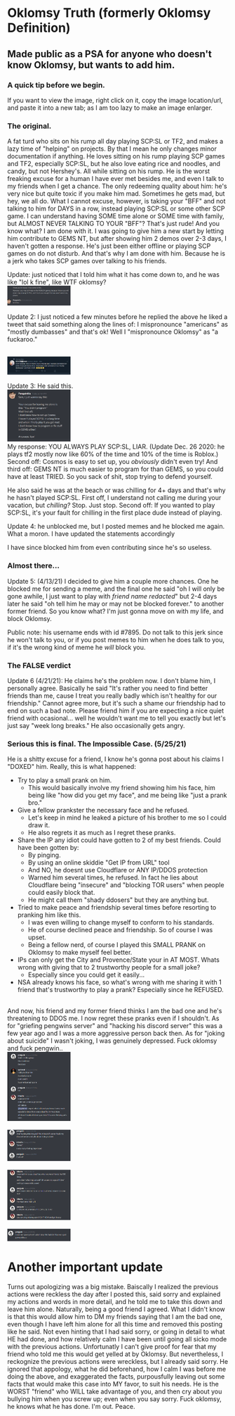 # Oklomsy Truth (formerly Oklomsy Definition)
## Made public as a PSA for anyone who doesn't know Oklomsy, but wants to add him.

### A quick tip before we begin.
If you want to view the image, right click on it, copy the image location/url, and paste it into a new tab; as I am too lazy to make an image enlarger.

### The original.
A fat turd who sits on his rump all day playing SCP:SL or TF2, and makes a lazy time of "helping" on projects. By that I mean he only changes minor documentation if anything. He loves sitting on his rump playing SCP games and TF2, especially SCP:SL, but he also love eating rice and noodles, and candy, but not Hershey's. All while sitting on his rump. He is the worst freaking excuse for a human I have ever met besides me, and even I talk to my friends when I get a chance. The only redeeming quality about him: he's very nice but quite toxic if you make him mad. Sometimes he gets mad, but hey, we all do. What I cannot excuse, however, is taking your "BFF" and not talking to him for DAYS in a row, instead playing SCP:SL or some other SCP game. I can understand having SOME time alone or SOME time with family, but ALMOST NEVER TALKING TO YOUR "BFF"? That's just rude! And you know what? I am done with it. I was going to give him a new start by letting him contribute to GEMS NT, but after showing him 2 demos over 2-3 days,  I haven't gotten a response. He's just been either offline or playing SCP games on do not disturb. And that's why I am done with him. Because he is a jerk who takes SCP games over talking to his friends.

Update: just noticed that I told him what it has come down to, and he was like "lol k fine", like WTF oklomsy?
<br><img src="wtfoklomsywhy.PNG" style="width: 15vw;"><br>

Update 2: I just noticed a few minutes before he replied the above he liked a tweet that said something along the lines of: I mispronounce "americans" as "mostly dumbasses" and that's ok! Well I "mispronounce Oklomsy" as "a fuckaroo."

<br><img src="efufbufiefebiu.PNG" style="width: 15vw;"><br>

Update 3: He said this.
<br><img src="aifsdf.PNG" style="width: 15vw;"><br>
My response: YOU ALWAYS PLAY SCP:SL, LIAR. (Update Dec. 26 2020: he plays tf2 mostly now like 60% of the time and 10% of the time is Roblox.) Second off: Cosmos is easy to set up, you *obviously* didn't even try! And third off: GEMS NT is much easier to program for than GEMS, so you could have at least TRIED. So you sack of shit, stop trying to defend yourself.

He also said he was at the beach or was chilling for 4+ days and that's why he hasn't played SCP:SL. First off, I understand not calling me during your vacation, but *chilling?* Stop. Just stop. Second off: If you wanted to play SCP:SL, it's your fault for chilling in the first place dude instead of playing.


Update 4: he unblocked me, but I posted memes and he blocked me again. What a moron. I have updated the statements accordingly

I have since blocked him from even contributing since he's so useless.

### Almost there...

Update 5: (4/13/21) I decided to give him a couple more chances. One he blocked me for sending a meme, and the final one he said "oh I will only be gone awhile, I just want to play with *friend name redacted*" but 2-4 days later he said "oh tell him he may or may not be blocked forever." to another former friend. So you know what? I'm just gonna move on with my life, and block Oklomsy. 

Public note: his username ends with id #7895. Do not talk to this jerk since he won't talk to you, or if you post memes to him when he does talk to you, if it's the wrong kind of meme he *will* block you.


### The FALSE verdict
Update 6 (4/21/21): He claims he's the problem now. I don't blame him, I personally agree. Basically he said "It's rather you need to find better friends than me, cause I treat you really badly which isn't healthy for our friendship." Cannot agree more, but it's such a shame our friendship had to end on such a bad note. Please friend him if you are expecting a nice quiet friend with ocasional... well he wouldn't want me to tell you exactly but let's just say "week long breaks." He also occasionally gets angry.

### Serious this is final. The Impossible Case. (5/25/21)
He is a shitty excuse for a friend, I know he's gonna post about his claims I "DOXED" him. Really, this is what happened:
* Try to play a small prank on him.
  * This would basically involve my friend showing him his face, him being like "how did you get my face", and me being like "just a prank bro."
* Give a fellow prankster the necessary face and he refused.
  * Let's keep in mind he leaked a picture of his brother to me so I could draw it.
  * He also regrets it as much as I regret these pranks.
* Share the IP any idiot could have gotten to 2 of my best friends. Could have been gotten by:
  * By pinging.
  * By using an online skiddie "Get IP from URL" tool
  * And NO, he doesnt use Cloudflare or ANY IP/DDOS protection
  * Warned him several times, he refused. In fact he lies about Cloudflare being "insecure" and "blocking TOR users" when people could easily block that.
  * He might call them "shady ddosers" but they are anything but.
* Tried to make peace and friendship several times before resorting to pranking him like this.
  * I was even willing to change myself to conform to his standards.
  * He of course declined peace and friendship. So of course I was upset.
  * Being a fellow nerd, of course I played this SMALL PRANK on Oklomsy to make myself feel better.
* IPs can only get the City and Provence/State your in AT MOST. Whats wrong with giving that to 2 trustworthy people for a small joke?
  * Especially since you could get it easily...
* NSA already knows his face, so what's wrong with me sharing it with 1 friend that's trustworthy to play a prank? Especially since he REFUSED.

<br>And now, his friend and my former friend thinks I am the bad one and he's threatening to DDOS me. I now regret these pranks even if I shouldn't. As for "griefing pengwins server" and "hacking his discord server" this was a few year ago and I was a more aggressive person back then. As for "joking about suicide" I wasn't joking, I was genuinely depressed. Fuck oklomsy and fuck pengwin..
<br><img src="impossible-case-1.PNG" style="width: 15vw;"><br>
<br><img src="impossible-case-4-not-joke.PNG" style="width: 15vw;"><br>
<br><img src="impossible-case-2-only-citys.PNG" style="width: 15vw;"><br>
<br><img src="impossible-case-3-ddoser.PNG" style="width: 15vw;"><br>

# Another important update
Turns out apologizing was a big mistake. Baiscally I realized the previous actions were reckless the day after I posted this, said sorry and explained my actions and words in more detail, and he told me to take this down and leave him alone. Naturally, being a good friend I agreed. What I didn't know is that this would allow him to DM my friends saying that I am the bad one, even though I have left him alone for all this time and removed this posting like he said. Not even hinting that I had said sorry, or going in detail to what HE had done, and how relatively calm I have been until going all sicko mode with the previous actions. Unfortunatly I can't give proof for fear that my friend who told me this would get yelled at by Oklomsy. But nevertheless, I reckognize the previous actions were wreckless, but I already said sorry. He ignored that appology, what he did beforehand, how I calm I was before me doing the above, and exaggerated the facts, purpousfully leaving out some facts that would make this case into MY favor, to suit his needs. He is the WORST "friend" who WILL take advantage of you, and then cry about you bullying him when you screw up; even when you say sorry. Fuck oklomsy, he knows what he has done. I'm out. Peace.
